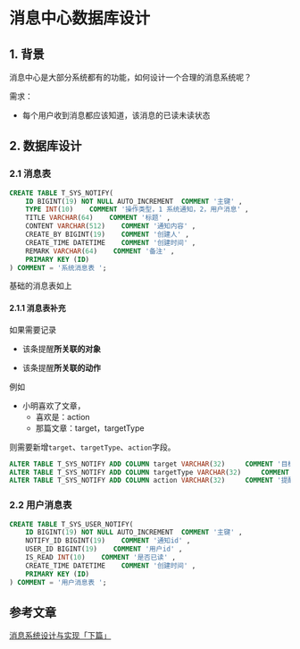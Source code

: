 # 消息中心数据库设计

## 1. 背景

消息中心是大部分系统都有的功能，如何设计一个合理的消息系统呢？

需求：

- 每个用户收到消息都应该知道，该消息的已读未读状态

## 2. 数据库设计

### 2.1 消息表

```sql
CREATE TABLE T_SYS_NOTIFY(
    ID BIGINT(19) NOT NULL AUTO_INCREMENT  COMMENT '主键' ,
    TYPE INT(10)    COMMENT '操作类型，1 系统通知，2，用户消息' ,
    TITLE VARCHAR(64)    COMMENT '标题' ,
    CONTENT VARCHAR(512)    COMMENT '通知内容' ,
    CREATE_BY BIGINT(19)    COMMENT '创建人' ,
    CREATE_TIME DATETIME    COMMENT '创建时间' ,
    REMARK VARCHAR(64)    COMMENT '备注' ,
    PRIMARY KEY (ID)
) COMMENT = '系统消息表 ';
```

基础的消息表如上

#### 2.1.1  消息表补充

如果需要记录

- 该条提醒**所关联的对象**

- 该条提醒**所关联的动作**


例如

- 小明喜欢了文章，
  - 喜欢是：action
  - 那篇文章：target，targetType

则需要新增`target`、`targetType`、`action`字段。

```sql
ALTER TABLE T_SYS_NOTIFY ADD COLUMN target VARCHAR(32)     COMMENT '目标的ID' AFTER CONTENT;
ALTER TABLE T_SYS_NOTIFY ADD COLUMN targetType VARCHAR(32)     COMMENT '目标的类型' AFTER target;
ALTER TABLE T_SYS_NOTIFY ADD COLUMN action VARCHAR(32)     COMMENT '提醒信息的动作类型' AFTER targetType;
```



### 2.2 用户消息表

```sql
CREATE TABLE T_SYS_USER_NOTIFY(
    ID BIGINT(19) NOT NULL AUTO_INCREMENT  COMMENT '主键' ,
    NOTIFY_ID BIGINT(19)    COMMENT '通知id' ,
    USER_ID BIGINT(19)    COMMENT '用户id' ,
    IS_READ INT(10)    COMMENT '是否已读' ,
    CREATE_TIME DATETIME    COMMENT '创建时间' ,
    PRIMARY KEY (ID)
) COMMENT = '用户消息表 ';
```

## 参考文章

[消息系统设计与实现「下篇」](https://www.jianshu.com/p/6bf8166b291c)